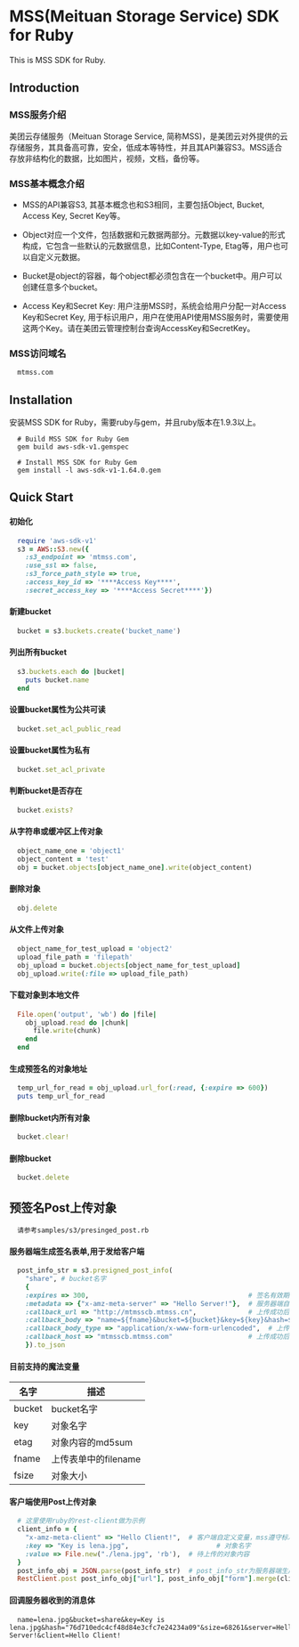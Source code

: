 # MSS(Meituan Storage Service) SDK for Ruby

This is MSS SDK for Ruby.

## Introduction

### MSS服务介绍
美团云存储服务（Meituan Storage Service, 简称MSS)，是美团云对外提供的云存储服务，其具备高可靠，安全，低成本等特性，并且其API兼容S3。MSS适合存放非结构化的数据，比如图片，视频，文档，备份等。

### MSS基本概念介绍
* MSS的API兼容S3, 其基本概念也和S3相同，主要包括Object, Bucket, Access Key, Secret Key等。

* Object对应一个文件，包括数据和元数据两部分。元数据以key-value的形式构成，它包含一些默认的元数据信息，比如Content-Type, Etag等，用户也可以自定义元数据。

* Bucket是object的容器，每个object都必须包含在一个bucket中。用户可以创建任意多个bucket。

* Access Key和Secret Key: 用户注册MSS时，系统会给用户分配一对Access Key和Secret Key, 用于标识用户，用户在使用API使用MSS服务时，需要使用这两个Key。请在美团云管理控制台查询AccessKey和SecretKey。

### MSS访问域名

```
  mtmss.com
```

## Installation

  安装MSS SDK for Ruby，需要ruby与gem，并且ruby版本在1.9.3以上。

```
  # Build MSS SDK for Ruby Gem
  gem build aws-sdk-v1.gemspec

  # Install MSS SDK for Ruby Gem
  gem install -l aws-sdk-v1-1.64.0.gem
```

## Quick Start

#### 初始化

```ruby
  require 'aws-sdk-v1'
  s3 = AWS::S3.new({
    :s3_endpoint => 'mtmss.com',
    :use_ssl => false,
    :s3_force_path_style => true,
    :access_key_id => '****Access Key****',
    :secret_access_key => '****Access Secret****'})
```

#### 新建bucket

```ruby
  bucket = s3.buckets.create('bucket_name')
```

#### 列出所有bucket

```ruby
  s3.buckets.each do |bucket|
    puts bucket.name
  end
```

#### 设置bucket属性为公共可读

```ruby
  bucket.set_acl_public_read
```

#### 设置bucket属性为私有

```ruby
  bucket.set_acl_private
```

#### 判断bucket是否存在

```ruby
  bucket.exists?
```

#### 从字符串或缓冲区上传对象

```ruby
  object_name_one = 'object1'
  object_content = 'test'
  obj = bucket.objects[object_name_one].write(object_content)
```

#### 删除对象

```ruby
  obj.delete
```

#### 从文件上传对象

```ruby
  object_name_for_test_upload = 'object2'
  upload_file_path = 'filepath'
  obj_upload = bucket.objects[object_name_for_test_upload]
  obj_upload.write(:file => upload_file_path)
```

#### 下载对象到本地文件

```ruby
  File.open('output', 'wb') do |file|
    obj_upload.read do |chunk|
      file.write(chunk)
    end
  end
```

#### 生成预签名的对象地址
  
```ruby
  temp_url_for_read = obj_upload.url_for(:read, {:expire => 600})
  puts temp_url_for_read
```

#### 删除bucket内所有对象

```ruby
  bucket.clear!
```

#### 删除bucket

```ruby
  bucket.delete
```

## 预签名Post上传对象

```
  请参考samples/s3/presinged_post.rb
```

#### 服务器端生成签名表单,用于发给客户端

```ruby
  post_info_str = s3.presigned_post_info(
    "share", # bucket名字
    {
    :expires => 300,                                        # 签名有效期，单位秒
    :metadata => {"x-amz-meta-server" => "Hello Server!"},  # 服务器端自定义的变量，必须以"x-amz-meta-"为前缀
    :callback_url => "http://mtmsscb.mtmss.cn",             # 上传成功后的回调url
    :callback_body => "name=${fname}&bucket=${bucket}&key=${key}&hash=${etag}&size=${fsize}&server=${x-amz-meta-server}&client=${x-amz-meta-client}",  # 上传成功后回调的内容，可以引用魔法变量和自定义变量
    :callback_body_type => "application/x-www-form-urlencoded",  # 上传成功后回调的Content-Type
    :callback_host => "mtmsscb.mtmss.com"                   # 上传成功后回调http header中的host
    }).to_json
```

#### 目前支持的魔法变量
| 名字   | 描述                 |
|--------|----------------------|
| bucket | bucket名字           |
| key    | 对象名字             |
| etag   | 对象内容的md5sum     |
| fname  | 上传表单中的filename |
| fsize  | 对象大小             | 

#### 客户端使用Post上传对象

```ruby
  # 这里使用ruby的rest-client做为示例
  client_info = {
    "x-amz-meta-client" => "Hello Client!",  # 客户端自定义变量，mss遵守标准S3协议，post表单最后一项必须是对象内容，因此客户端自定义的变量要写在value之前
    :key => "Key is lena.jpg",                      # 对象名字
    :value => File.new("./lena.jpg", 'rb'),  # 待上传的对象内容
  }
  post_info_obj = JSON.parse(post_info_str)  # post_info_str为服务器端生成的签名表单对象，包括url和form，其中form为表单内容，url为上传要用到的url
  RestClient.post post_info_obj["url"], post_info_obj["form"].merge(client_info)  # 与客户端自定义的表单内容合并后使用rest-client上传
```

#### 回调服务器收到的消息体

```
  name=lena.jpg&bucket=share&key=Key is lena.jpg&hash="76d710edc4cf48d84e3cfc7e24234a09"&size=68261&server=Hello Server!&client=Hello Client!
```

